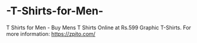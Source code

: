 # -T-Shirts-for-Men-
 T Shirts for Men - Buy Mens T Shirts Online at Rs.599  Graphic T-Shirts. For more information: https://zpito.com/
